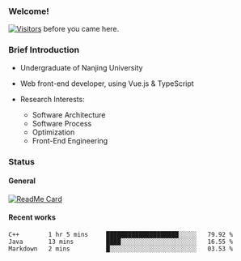 ### Welcome!

[![Visitors](https://visitor-badge.laobi.icu/badge?page_id=HermitSun.HermitSun)]() before you came here.

### Brief Introduction

- Undergraduate of Nanjing University

- Web front-end developer, using Vue.js & TypeScript

- Research Interests: 
  - Software Architecture
  - Software Process
  - Optimization
  - Front-End Engineering

### Status

#### General

[![ReadMe Card](https://github-readme-stats.hermitsun.vercel.app/api?username=HermitSun&count_private=true&show_icons=true)]()

#### Recent works

<!--START_SECTION:waka-->
```text
C++        1 hr 5 mins     ████████████████████░░░░░   79.92 % 
Java       13 mins         ████░░░░░░░░░░░░░░░░░░░░░   16.55 % 
Markdown   2 mins          █░░░░░░░░░░░░░░░░░░░░░░░░   03.53 % 
```
<!--END_SECTION:waka-->

